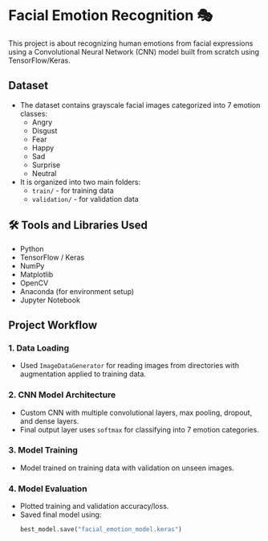 # Facial Emotion Recognition 🎭

This project is about recognizing human emotions from facial expressions using a Convolutional Neural Network (CNN) model built from scratch using TensorFlow/Keras.

##  Dataset

- The dataset contains grayscale facial images categorized into 7 emotion classes:
  - Angry
  - Disgust
  - Fear
  - Happy
  - Sad
  - Surprise
  - Neutral
- It is organized into two main folders:
  - `train/` - for training data
  - `validation/` - for validation data

## 🛠 Tools and Libraries Used

- Python
- TensorFlow / Keras
- NumPy
- Matplotlib
- OpenCV
- Anaconda (for environment setup)
- Jupyter Notebook

## Project Workflow

### 1. Data Loading
- Used `ImageDataGenerator` for reading images from directories with augmentation applied to training data.

### 2. CNN Model Architecture
- Custom CNN with multiple convolutional layers, max pooling, dropout, and dense layers.
- Final output layer uses `softmax` for classifying into 7 emotion categories.

### 3. Model Training
- Model trained on training data with validation on unseen images.
  
### 4. Model Evaluation
- Plotted training and validation accuracy/loss.
- Saved final model using:
  ```python
  best_model.save("facial_emotion_model.keras")
